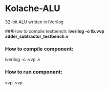 # Kolache-ALU
32-bit ALU written in iVerilog

###How to compile testbench:
**iverilog -o tb.vvp adder_subtractor_testbench.v**

### How to compile component: 
iverilog -o <filename2>.vvp <filename1>.v
### How to run component:
vvp <filename2>.vvp


